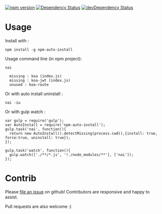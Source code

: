 [![npm version](https://img.shields.io/npm/v/npm-auto-install.svg)](https://npmjs.org/package/npm-auto-install)
[![Dependency Status](https://david-dm.org/gerchardon/npm-auto-install.svg)](https://david-dm.org/gerchardon/npm-auto-install)
[![devDependency Status](https://david-dm.org/gerchardon/npm-auto-install/dev-status.svg)](https://david-dm.org/gerchardon/npm-auto-install#info=devDependencies)


# Usage

Install with :

```
npm install -g npm-auto-install
```

Usage command line (in npm project):

```
nai

  missing : koa (index.js)
  missing : koa-jwt (index.js)
  unused : koa-route
```

Or with auto install uninstall :

```
nai -iu
```

Or with gulp watch :
```
var gulp = require('gulp');
var AutoInstall = require('npm-auto-install');
gulp.task('nai', function(){
  return new AutoInstall().detectMissing(process.cwd(),{install: true, force:true, uninstall: true});
});

gulp.task('watch', function(){
  gulp.watch(['./**/*.js', '!./node_modules/**'], ['nai']);
});
```

# Contrib

Please [file an issue](https://github.com/gerchardon/npm-auto-install/issues) on github!
Contributors are responsive and happy to assist.

Pull requests are also welcome :)
